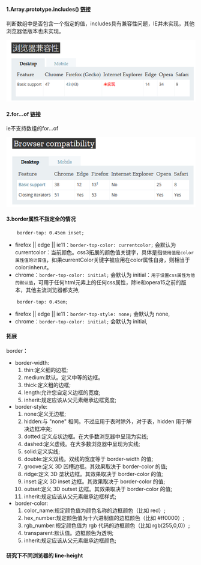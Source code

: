 #### 1.Array.prototype.includes() [链接](https://developer.mozilla.org/zh-CN/docs/Web/JavaScript/Reference/Global_Objects/Array/includes)
判断数组中是否包含一个指定的值，includes具有兼容性问题，IE并未实现，其他浏览器低版本也未实现。 

![兼容性](imgs/includes.png)

#### 2.for...of [链接](https://developer.mozilla.org/en-US/docs/Web/JavaScript/Reference/Statements/for...of)
ie不支持数组的for...of 

![兼容性](imgs/for_of.png)

#### 3.border属性不指定全的情况
```
    border-top: 0.45em inset;
```
- firefox || edge || ie11：`border-top-color: currentcolor;` 会默认为 currentcolor：当前颜色。css3拓展的颜色值关键字，具体是指`使用值是color属性值的计算值`，如果currentColor关键字被应用在color属性自身，则相当于color:inherut。
- chrome：`border-top-color: initial;` 会默认为 initial：`用于设置css属性为他的默认值`，可用于任何html元素上的任何css属性，除ie和opera15之前的版本，其他主流浏览器都支持,

```
    border-top: 0.45em;
```
- firefox || edge || ie11：`border-top-style: none;` 会默认为 none,
- chrome：`border-top-color: initial;` 会默认为 initial,

#### 拓展
border：
- border-width:
    1. thin:定义细的边框;
    2. medium:默认。定义中等的边框。
    3. thick:定义粗的边框;
    4. length:允许您自定义边框的宽度;
    5. inherit:规定应该从父元素继承边框宽度;
- border-style:
    1. none:定义无边框;
    2. hidden:与 "none" 相同。不过应用于表时除外，对于表，hidden 用于解决边框冲突;
    3. dotted:定义点状边框。在大多数浏览器中呈现为实线;
    4. dashed:定义虚线。在大多数浏览器中呈现为实线;
    5. solid:定义实线;
    6. double:定义双线。双线的宽度等于 border-width 的值;
    7. groove:定义 3D 凹槽边框。其效果取决于 border-color 的值;
    8. ridge:定义 3D 垄状边框。其效果取决于 border-color 的值;
    9. inset:定义 3D inset 边框。其效果取决于 border-color 的值;
    10. outset:定义 3D outset 边框。其效果取决于 border-color 的值;
    11. inherit:规定应该从父元素继承边框样式;
- border-color:
    1. color_name:规定颜色值为颜色名称的边框颜色（比如 red）;
    2. hex_number:规定颜色值为十六进制值的边框颜色（比如 #ff0000）;
    3. rgb_number:规定颜色值为 rgb 代码的边框颜色（比如 rgb(255,0,0)）;
    4. transparent:默认值。边框颜色为透明;
    5. inherit:规定应该从父元素继承边框颜色;


#### 研究下不同浏览器的 line-height

